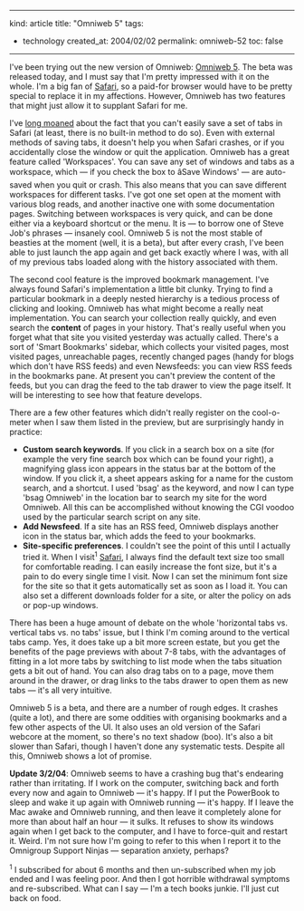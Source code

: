 -----
kind: article
title: "Omniweb 5"
tags:
- technology
created_at: 2004/02/02
permalink: omniweb-52
toc: false
-----

<p>I've been trying out the new version of Omniweb: <a href="http://www.omnigroup.com/applications/omniweb/5/" title="Omniweb 5 Preview">Omniweb 5</a>. The beta was released today, and I must say that I'm pretty impressed with it on the whole. I'm a big fan of <a href="http://www.apple.com/safari/" title="Apple.com - Safari">Safari</a>, so a paid-for browser would have to be pretty special to replace it in my affections. However, Omniweb has two features that might just allow it to supplant Safari for me.</p>

<p>I've <a href="http://www.rousette.org.uk/mt-static/blog/archives/000441.html" title="Saving Safari tabs">long moaned</a> about the fact that you can't easily save a set of tabs in Safari (at least, there is no built-in method to do so). Even with external methods of saving tabs, it doesn't help you when Safari crashes, or if you accidentally close the window or quit the application. Omniweb has a great feature called 'Workspaces'. You can save any set of windows and tabs as a workspace, which &mdash; if you check the box to âSave Windows' &mdash; are auto-saved when you quit or crash. This also means that you can save different workspaces for different tasks. I've got one set open at the moment with various blog reads, and another inactive one with some documentation pages. Switching between workspaces is very quick, and can be done either via a keyboard shortcut or the menu. It is &mdash; to borrow one of Steve Job's phrases &mdash; insanely cool. Omniweb 5 is not the most stable of beasties at the moment (well, it is a beta), but after every crash, I've been able to just launch the app again and get back exactly where I was, with all of my previous tabs loaded along with the history associated with them.</p>

<p>The second cool feature is the improved bookmark management. I've always found Safari's implementation a little bit clunky. Trying to find a particular bookmark in a deeply nested hierarchy is a tedious process of clicking and looking. Omniweb has what might become a really neat implementation. You can search your collection really quickly, and even search the <strong>content</strong> of pages in your history. That's really useful when you forget what that site you visited yesterday was actually called. There's a sort of 'Smart Bookmarks' sidebar, which collects your visited pages, most visited pages, unreachable pages, recently changed pages (handy for blogs which don't have RSS feeds) and even Newsfeeds: you can view RSS feeds in the bookmarks pane. At present you can't preview the content of the feeds, but you can drag the feed to the tab drawer to view the page itself. It will be interesting to see how that feature develops.</p>

<p>There are a few other features which didn't really register on the cool-o-meter when I saw them listed in the preview, but are surprisingly handy in practice:</p>

<ul>
<li><strong>Custom search keywords</strong>. If you click in a search box on a site (for example the very fine search box which can be found your right), a magnifying glass icon appears in the status bar at the bottom of the window. If you click it, a sheet appears asking for a name for the custom search, and a shortcut. I used 'bsag' as the keyword, and now I can type 'bsag Omniweb' in the location bar to search my site for the word Omniweb. All this can be accomplished without knowing the CGI voodoo used by the particular search script on any site.</li>
<li><strong>Add Newsfeed</strong>. If a site has an RSS feed, Omniweb displays another icon in the status bar, which adds the feed to your bookmarks.</li>
<li><strong>Site-specific preferences</strong>. I couldn't see the point of this until I actually tried it. When I visit<sup>1</sup> <a href="http://safari.oreilly.com/" title="The O'Reilly online books site, not the browser">Safari</a>, I always find the default text size too small for comfortable reading. I can easily increase the font size, but it's a pain to do every single time I visit. Now I can set the minimum font size for the site so that it gets automatically set as soon as I load it. You can also set a different downloads folder for a site, or alter the policy on ads or pop-up windows.</li>
</ul>

<p>There has been a huge amount of debate on the whole 'horizontal tabs vs. vertical tabs vs. no tabs' issue, but I think I'm coming around to the vertical tabs camp. Yes, it does take up a bit more screen estate, but you get the benefits of the page previews with about 7-8 tabs, with the advantages of fitting in a lot more tabs by switching to list mode when the tabs situation gets a bit out of hand. You can also drag tabs on to a page, move them around in the drawer, or drag links to the tabs drawer to open them as new tabs &mdash; it's all very intuitive.</p>

<p>Omniweb 5 is a beta, and there are a number of rough edges. It crashes (quite a lot), and there are some oddities with organising bookmarks and a few other aspects of the UI. It also uses an old version of the Safari webcore at the moment, so there's no text shadow (boo). It's also a bit slower than Safari, though I haven't done any systematic tests. Despite all this, Omniweb shows a lot of promise.  </p>

<p><strong>Update 3/2/04</strong>: Omniweb seems to have a crashing bug that's endearing rather than irritating. If I work on the computer, switching back and forth every now and again to Omniweb &mdash; it's happy. If I put the PowerBook to sleep and wake it up again with Omniweb running &mdash; it's happy. If I leave the Mac awake and Omniweb running, and then leave it completely alone for more than about half an hour &mdash; it sulks. It refuses to show its windows again when I get back to the computer, and I have to force-quit and restart it. Weird. I'm not sure how I'm going to refer to this when I report it to the Omnigroup Support Ninjas &mdash; separation anxiety, perhaps?</p>

<p><sup>1</sup> I subscribed for about 6 months and then un-subscribed when my job ended and I was feeling poor. And then I got horrible withdrawal symptoms and re-subscribed. What can I say &mdash; I'm a tech books junkie. I'll just cut back on food.</p>
